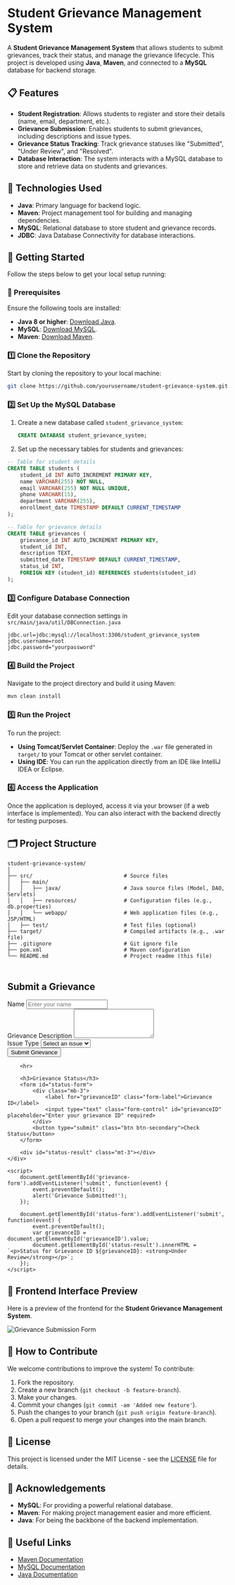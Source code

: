
# Student Grievance Management System

A **Student Grievance Management System** that allows students to submit grievances, track their status, and manage the grievance lifecycle. This project is developed using **Java**, **Maven**, and connected to a **MySQL** database for backend storage.

## 📋 Features

- **Student Registration**: Allows students to register and store their details (name, email, department, etc.).
- **Grievance Submission**: Enables students to submit grievances, including descriptions and issue types.
- **Grievance Status Tracking**: Track grievance statuses like "Submitted", "Under Review", and "Resolved".
- **Database Interaction**: The system interacts with a MySQL database to store and retrieve data on students and grievances.

## 🔧 Technologies Used

- **Java**: Primary language for backend logic.
- **Maven**: Project management tool for building and managing dependencies.
- **MySQL**: Relational database to store student and grievance records.
- **JDBC**: Java Database Connectivity for database interactions.

## 🚀 Getting Started

Follow the steps below to get your local setup running:

### 📝 Prerequisites

Ensure the following tools are installed:

- **Java 8 or higher**: [Download Java](https://www.oracle.com/java/technologies/javase-jdk11-downloads.html).
- **MySQL**: [Download MySQL](https://dev.mysql.com/downloads/).
- **Maven**: [Download Maven](https://maven.apache.org/download.cgi).

### 1️⃣ Clone the Repository

Start by cloning the repository to your local machine:

```bash
git clone https://github.com/yourusername/student-grievance-system.git
```

### 2️⃣ Set Up the MySQL Database

1. Create a new database called `student_grievance_system`:

   ```sql
   CREATE DATABASE student_grievance_system;
   ```

2. Set up the necessary tables for students and grievances:

```sql
-- Table for student details
CREATE TABLE students (
    student_id INT AUTO_INCREMENT PRIMARY KEY,
    name VARCHAR(255) NOT NULL,
    email VARCHAR(255) NOT NULL UNIQUE,
    phone VARCHAR(15),
    department VARCHAR(255),
    enrollment_date TIMESTAMP DEFAULT CURRENT_TIMESTAMP
);

-- Table for grievance details
CREATE TABLE grievances (
    grievance_id INT AUTO_INCREMENT PRIMARY KEY,
    student_id INT,
    description TEXT,
    submitted_date TIMESTAMP DEFAULT CURRENT_TIMESTAMP,
    status_id INT,
    FOREIGN KEY (student_id) REFERENCES students(student_id)
);
```

### 3️⃣ Configure Database Connection

Edit your database connection settings in `src/main/java/util/DBConnection.java`

```properties
jdbc.url=jdbc:mysql://localhost:3306/student_grievance_system
jdbc.username=root
jdbc.password="yourpassword"
```

### 4️⃣ Build the Project

Navigate to the project directory and build it using Maven:

```bash
mvn clean install
```

### 5️⃣ Run the Project

To run the project:

- **Using Tomcat/Servlet Container**: Deploy the `.war` file generated in `target/` to your Tomcat or other servlet container.
- **Using IDE**: You can run the application directly from an IDE like IntelliJ IDEA or Eclipse.

### 6️⃣ Access the Application

Once the application is deployed, access it via your browser (if a web interface is implemented). You can also interact with the backend directly for testing purposes.

## 🗂 Project Structure

```plaintext
student-grievance-system/
│
├── src/                             # Source files
│   ├── main/
│   │   ├── java/                    # Java source files (Model, DAO, Servlets)
│   │   ├── resources/               # Configuration files (e.g., db.properties)
│   │   └── webapp/                  # Web application files (e.g., JSP/HTML)
│   ├── test/                        # Test files (optional)
├── target/                          # Compiled artifacts (e.g., .war file)
├── .gitignore                       # Git ignore file
├── pom.xml                          # Maven configuration
└── README.md                        # Project readme (this file)
```

<!DOCTYPE html>
<html lang="en">
<head>
    <meta charset="UTF-8">
    <meta name="viewport" content="width=device-width, initial-scale=1.0">
    <title>Student Grievance Management System</title>
    <link href="https://cdn.jsdelivr.net/npm/bootstrap@5.3.1/dist/css/bootstrap.min.css" rel="stylesheet">
    <style>
        body {
            padding: 20px;
        }
        .container {
            max-width: 600px;
            margin-top: 50px;
        }
    </style>
</head>
<body>
    <div class="container">
        <h2>Submit a Grievance</h2>
        <form id="grievance-form">
            <div class="mb-3">
                <label for="studentName" class="form-label">Name</label>
                <input type="text" class="form-control" id="studentName" placeholder="Enter your name" required>
            </div>
            <div class="mb-3">
                <label for="grievanceDescription" class="form-label">Grievance Description</label>
                <textarea class="form-control" id="grievanceDescription" rows="4" required></textarea>
            </div>
            <div class="mb-3">
                <label for="issueType" class="form-label">Issue Type</label>
                <select class="form-select" id="issueType" required>
                    <option value="">Select an issue</option>
                    <option value="Academic">Academic</option>
                    <option value="Administrative">Administrative</option>
                    <option value="Infrastructure">Infrastructure</option>
                    <option value="Other">Other</option>
                </select>
            </div>
            <button type="submit" class="btn btn-primary">Submit Grievance</button>
        </form>

        <hr>

        <h3>Grievance Status</h3>
        <form id="status-form">
            <div class="mb-3">
                <label for="grievanceID" class="form-label">Grievance ID</label>
                <input type="text" class="form-control" id="grievanceID" placeholder="Enter your grievance ID" required>
            </div>
            <button type="submit" class="btn btn-secondary">Check Status</button>
        </form>

        <div id="status-result" class="mt-3"></div>
    </div>

    <script>
        document.getElementById('grievance-form').addEventListener('submit', function(event) {
            event.preventDefault();
            alert('Grievance Submitted!');
        });

        document.getElementById('status-form').addEventListener('submit', function(event) {
            event.preventDefault();
            var grievanceID = document.getElementById('grievanceID').value;
            document.getElementById('status-result').innerHTML = `<p>Status for Grievance ID ${grievanceID}: <strong>Under Review</strong></p>`;
        });
    </script>
</body>
</html>

## 🎨 Frontend Interface Preview

Here is a preview of the frontend for the **Student Grievance Management System**.

![Grievance Submission Form](grievance_form_screenshot.png.png)



## 🤝 How to Contribute

We welcome contributions to improve the system! To contribute:

1. Fork the repository.
2. Create a new branch (`git checkout -b feature-branch`).
3. Make your changes.
4. Commit your changes (`git commit -am 'Added new feature'`).
5. Push the changes to your branch (`git push origin feature-branch`).
6. Open a pull request to merge your changes into the main branch.

## 📄 License

This project is licensed under the MIT License - see the [LICENSE](LICENSE) file for details.

## 🌟 Acknowledgements

- **MySQL**: For providing a powerful relational database.
- **Maven**: For making project management easier and more efficient.
- **Java**: For being the backbone of the backend implementation.

## 🔗 Useful Links

- [Maven Documentation](https://maven.apache.org/guides/index.html)
- [MySQL Documentation](https://dev.mysql.com/doc/)
- [Java Documentation](https://docs.oracle.com/en/java/)
```
